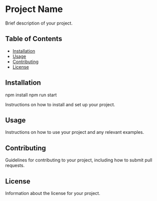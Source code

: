 # Project Name

Brief description of your project.

## Table of Contents

- [Installation](#installation)
- [Usage](#usage)
- [Contributing](#contributing)
- [License](#license)

## Installation

npm install
npm run start

Instructions on how to install and set up your project.

## Usage

Instructions on how to use your project and any relevant examples.

## Contributing

Guidelines for contributing to your project, including how to submit pull requests.

## License

Information about the license for your project.
